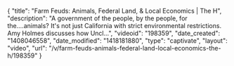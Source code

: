 {
    "title": "Farm Feuds: Animals, Federal Land, & Local Economics | The H",
    "description": "A government of the people, by the people, for the....animals? It's not just California with strict environmental restrictions. Amy Holmes discusses how Uncl...",
    "videoid": "198359",
    "date_created": "1408046558",
    "date_modified": "1418181880",
    "type": "captivate",
    "layout": "video",
    "url": "\/v\/farm-feuds-animals-federal-land-local-economics-the-h\/198359"
}